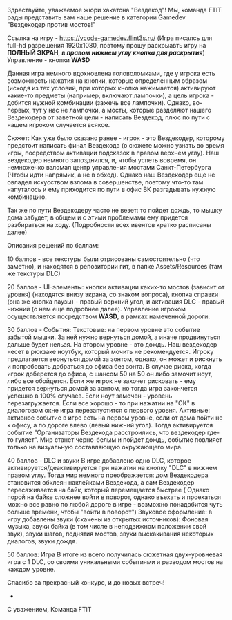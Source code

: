 Здраствуйте, уважаемое жюри хакатона "Вездекод"! Мы, команда FTIT рады представить
вам наше решение в категории Gamedev "Вездекодер против мостов!"

Ссылка на игру - https://vcode-gamedev.flint3s.ru/
(Игра писалсь для full-hd разрешения 1920x1080, поэтому прошу раскрыавть игру на **ПОЛНЫЙ ЭКРАН**,
***в правом нижнем углу кнопка для раскрытия***)
Управление - кнопки **WASD**

Данная игра немного вдохновлена головоломками, где у игрока есть возможность нажатия на
кнопки, которые определенным образом (исходя из тех условий, при которых кнопка нажимается)
активируют какие-то предметы (например, включают лампочки), а цель игрока - добится 
нужной комбинации (зажечь все лампочки). Однако, во-первых, тут у нас не лампочки, а мосты,
которые разделяют нашего Вездекодера от заветной цели - написать Вездекод, плюс по пути
с нашем игроком случается всякое.

Сюжет: Как уже было сказано ранее - игрок - это Вездекодер, которому предстоит
написать финал Вездекода (о сюжете можно узнать во время игры, посредством активации
подсказок в правом верхнем углу). Наш вездекодер немного запозднился, и, чтобы успеть вовремя,
он немножечко взломал центр управления мостами Санкт-Петербурга (Чтобы идти напрямик,
а не в обход). Однако наш Вездекодер еще не овладел искусством взлома в совершенстве, поэтому что-то там
напуталось и ему приходится по пути в офис ВК разгадывать нужную комбинацию.

Так же по пути Вездекодеру часто не везет: то пойдет дождь, то мышку дома забудет, в общем
и с этими проблемами ему придется разбираться на ходу. (Подробности всех ивентов кратко расписаны далее)

Описания решений по баллам:

10 баллов - все текстуры были отрисованы самостоятельно (что заметно), и находятся
в репозитории гит, в папке Assets/Resources (там же текстуры DLC)

20 баллов - UI-элементы: кнопки активации каких-то мостов (зависит от уровня) 
(находятся внизу экрана, со знаком вопроса),
кнопка справки (она же кнопка паузы) - правый верхний угол, и активация DLC - правый нижний 
(о нем еще подробнее далее). Управление игроком осуществляется посредством **WASD**, 
в рамках намеченной дороги.

30 баллов - События:
Текстовые: на первом уровне это событие забытой мышки. За ней нужно вернуться домой,
а иначе продвинуться дальше будет нельзя.
На втором уровне - это дождь. Наш вездекодер несет в рюкзаке ноутбук, который мочить
не рекомендуется. Игроку предлагается вернуться домой за зонтом, однако, он
может и рискнуть и попробовать добраться до офиса без зонта. В случае риска, когда
игрок доберется до офиса, с шансом 50 на 50 он либо замочит ноут, либо все обойдется.
Если же игрок не захочет рисковать - ему придется вернуться домой за зонтом, но
тогда игра закончется успешно в 100% случаев.
Если ноут замочен - уровень перезагружается. Если все хорошо - то при нажатии
на "ОК" в диалоговом окне игра перезапустится с первого уровня.
Активные: активное событие в игре есть на первом уровне, если от дома пойти не к офису,
а по дороге влево (левый нижний угол). Тогда активируется событие "Организаторы Вездекода
расстроились, что вездекодер где-то гуляет". Мир станет черно-белым и пойдет дождь, событие
повлияет только на визуальную составляющую окружающего мира.

40 баллов - DLC и звуки
В игре добавлено одно DLC, которое активируется/деактивируется при нажатии на кнопку "DLC"
в нижнем правом углу. Тогда мир немного преображается: дом Вездекодера становится обклеян
наклейками Вездекода, а сам Вездекодер пересаживается на байк, который перемещается быстрее (
Однако порой на байке сложнее войти в поворот, однако въехать и проехаться можно все равно
по любой дороге в игре - возможно понадобится чуть больше времени, чтобы "войти в поворот")
Звуковое оформление: в игру добавлены звуки (скачены из открытых источников):
Фоновая музыка, звуки байка (в том числе в неподвижном положении свой звук),
звуки шагов, поднятия мостов, звуки выскакивания некоторых диалогов, звуки дождя.

50 баллов: Игра
В итоге из всего получилась сюжетная двух-уровневая игра с 1 DLC, со своими уникальными событиями и разводом
мостов на каждом уровне.

Спасибо за прекрасный конкурс, и до новых встреч!

-
С уважением,
Команда FTIT
